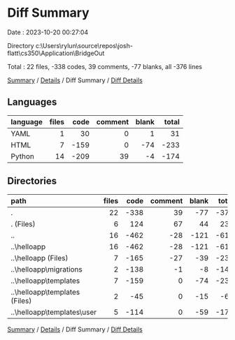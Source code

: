 # Diff Summary

Date : 2023-10-20 00:27:04

Directory c:\\Users\\rylun\\source\\repos\\josh-flatt\\cs350\\Application\\BridgeOut

Total : 22 files,  -338 codes, 39 comments, -77 blanks, all -376 lines

[Summary](results.md) / [Details](details.md) / Diff Summary / [Diff Details](diff-details.md)

## Languages
| language | files | code | comment | blank | total |
| :--- | ---: | ---: | ---: | ---: | ---: |
| YAML | 1 | 30 | 0 | 1 | 31 |
| HTML | 7 | -159 | 0 | -74 | -233 |
| Python | 14 | -209 | 39 | -4 | -174 |

## Directories
| path | files | code | comment | blank | total |
| :--- | ---: | ---: | ---: | ---: | ---: |
| . | 22 | -338 | 39 | -77 | -376 |
| . (Files) | 6 | 124 | 67 | 44 | 235 |
| .. | 16 | -462 | -28 | -121 | -611 |
| ..\\helloapp | 16 | -462 | -28 | -121 | -611 |
| ..\\helloapp (Files) | 7 | -165 | -27 | -39 | -231 |
| ..\\helloapp\\migrations | 2 | -138 | -1 | -8 | -147 |
| ..\\helloapp\\templates | 7 | -159 | 0 | -74 | -233 |
| ..\\helloapp\\templates (Files) | 2 | -45 | 0 | -15 | -60 |
| ..\\helloapp\\templates\\user | 5 | -114 | 0 | -59 | -173 |

[Summary](results.md) / [Details](details.md) / Diff Summary / [Diff Details](diff-details.md)